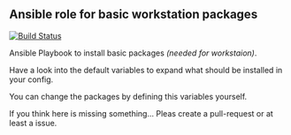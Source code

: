  Ansible role for basic workstation packages
-----------------------------------------------
[![Build Status](https://travis-ci.org/DO1JLR/role_install_workstaton_packages.svg?branch=master)](https://travis-ci.org/DO1JLR/role_install_workstaton_packages)

Ansible Playbook to install basic packages *(needed for workstaion)*.

Have a look into the default variables to expand what should be installed in your config.

You can change the packages by defining this variables yourself.

If you think here is missing something... Pleas create a pull-request or at least a issue.

